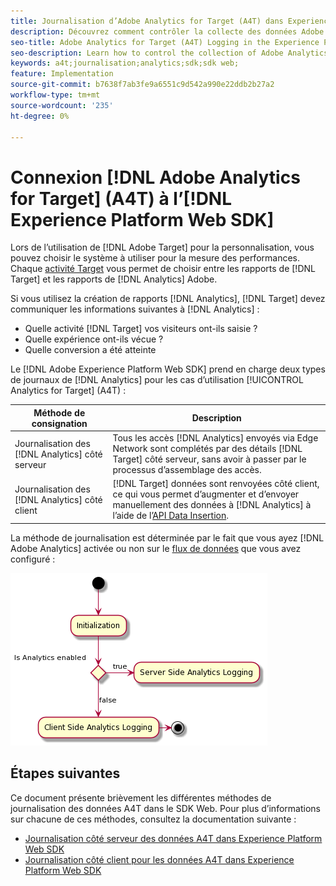 ```yaml
---
title: Journalisation d’Adobe Analytics for Target (A4T) dans Experience Platform Web SDK
description: Découvrez comment contrôler la collecte des données Adobe Analytics for Target (A4T) à l’aide de la SDK Web d’Experience Platform.
seo-title: Adobe Analytics for Target (A4T) Logging in the Experience Platform Web SDK
seo-description: Learn how to control the collection of Adobe Analytics for Target (A4T) data using the Experience Platform Web SDK.
keywords: a4t;journalisation;analytics;sdk;sdk web;
feature: Implementation
source-git-commit: b7638f7ab3fe9a6551c9d542a990e22ddb2b27a2
workflow-type: tm+mt
source-wordcount: '235'
ht-degree: 0%

---
```


# Connexion [!DNL Adobe Analytics for Target] (A4T) à l’[!DNL Experience Platform Web SDK]

Lors de l’utilisation de [!DNL Adobe Target] pour la personnalisation, vous pouvez choisir le système à utiliser pour la mesure des performances. Chaque [activité Target](https://experienceleague.adobe.com/docs/target/using/activities/target-activities-guide.html) vous permet de choisir entre les rapports de [!DNL Target] et les rapports de [!DNL Analytics] Adobe.

Si vous utilisez la création de rapports [!DNL Analytics], [!DNL Target] devez communiquer les informations suivantes à [!DNL Analytics] :

* Quelle activité [!DNL Target] vos visiteurs ont-ils saisie ?
* Quelle expérience ont-ils vécue ?
* Quelle conversion a été atteinte

Le [!DNL Adobe Experience Platform Web SDK] prend en charge deux types de journaux de [!DNL Analytics] pour les cas d’utilisation [!UICONTROL Analytics for Target] (A4T) :

| Méthode de consignation | Description |
| --- | --- |
| Journalisation des [!DNL Analytics] côté serveur | Tous les accès [!DNL Analytics] envoyés via Edge Network sont complétés par des détails [!DNL Target] côté serveur, sans avoir à passer par le processus d’assemblage des accès. |
| Journalisation des [!DNL Analytics] côté client | [!DNL Target] données sont renvoyées côté client, ce qui vous permet d’augmenter et d’envoyer manuellement des données à [!DNL Analytics] à l’aide de l’[API Data Insertion](https://experienceleague.adobe.com/docs/analytics/import/c-data-insertion-api.html). |

La méthode de journalisation est déterminée par le fait que vous ayez [!DNL Adobe Analytics] activée ou non sur le [flux de données](https://experienceleague.adobe.com/en/docs/experience-platform/datastreams/overview) que vous avez configuré :

![Flux de décision de la méthode de journalisation](/help/dev/implement/a4t/assets/analytics-logging.png)

## Étapes suivantes

Ce document présente brièvement les différentes méthodes de journalisation des données A4T dans le SDK Web. Pour plus d’informations sur chacune de ces méthodes, consultez la documentation suivante :

* [Journalisation côté serveur des données A4T dans Experience Platform Web SDK](/help/dev/implement/a4t/client-side-logging.md)
* [Journalisation côté client pour les données A4T dans Experience Platform Web SDK](/help/dev/implement/a4t/client-side-logging.md)